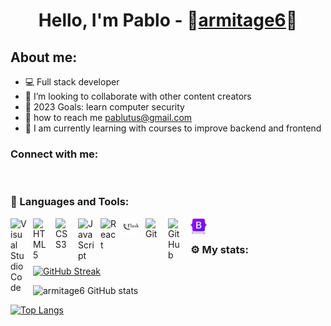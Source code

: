 <div align="center">
<h1 align="center">Hello, I'm Pablo - 👋<a href="https://github.com/armitage6">armitage6</a>👋</h1>
</div>



## About me:

- 💻 Full stack developer
- 👯 I’m looking to collaborate with other content creators
- 🥅 2023 Goals: learn computer security
- 📧 how to reach me pablutus@gmail.com
- 🌱 I am currently learning with courses to improve backend and frontend
### Connect with me:



<br />

### 🔨 Languages and Tools:

<img align="left" alt="Visual Studio Code" width="26px" src="https://cdn.jsdelivr.net/gh/devicons/devicon/icons/vscode/vscode-original.svg" style="padding-right:10px;" />
<img align="left" alt="HTML5" width="26px" src="https://cdn.jsdelivr.net/gh/devicons/devicon/icons/html5/html5-original.svg" style="padding-right:10px;" />
<img align="left" alt="CSS3" width="26px" src="https://cdn.jsdelivr.net/gh/devicons/devicon/icons/css3/css3-original.svg" style="padding-right:10px;" />
<img align="left" alt="JavaScript" width="26px" src="https://cdn.jsdelivr.net/gh/devicons/devicon/icons/javascript/javascript-original.svg" style="padding-right:10px;" />
<img align="left" alt="React" width="26px" src="https://cdn.jsdelivr.net/gh/devicons/devicon/icons/react/react-original.svg" style="padding-right:10px;" />
<img align="left" alt="FLask" width="26px" src="https://github.com/devicons/devicon/blob/v2.15.1/icons/flask/flask-original-wordmark.svg" style="padding-right:10px;" />
<img align="left" alt="Git" width="26px" src="https://cdn.jsdelivr.net/gh/devicons/devicon/icons/git/git-original.svg" style="padding-right:10px;" />
<img align="left" alt="GitHub" width="26px" src="https://user-images.githubusercontent.com/3369400/139447912-e0f43f33-6d9f-45f8-be46-2df5bbc91289.png" style="padding-right:10px;" />
<img align="left" alt="Bootstrap" width="26px" src="https://github.com/devicons/devicon/blob/v2.15.1/icons/bootstrap/bootstrap-original-wordmark.svg" style="padding-right:10px;" />


<br />


### ⚙️ My stats:

[![GitHub Streak](http://github-readme-streak-stats.herokuapp.com?user=armitage6&theme=dark&hide_border=true)](https://git.io/streak-stats)

![armitage6 GitHub stats](https://github-readme-stats.vercel.app/api?username=armitage6&show_icons=true&theme=onedark)

[![Top Langs](https://github-readme-stats.vercel.app/api/top-langs/?username=FragmentosTemporales)](https://github.com/armitage6/github-readme-stats)



[linkedin]: https://www.linkedin.com/in/pablo-g%C3%A1lvez-5ab172a1/
[github]: https://github.com/armitage6
